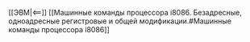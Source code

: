 [[ЭВМ|<==]]
[[Машинные команды процессора i8086. Безадресные, одноадресные регистровые и общей модификации.#Машинные команды процессора i8086]]